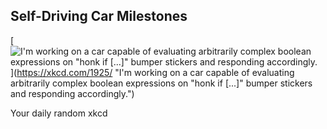 ## Self-Driving Car Milestones
[![I'm working on a car capable of evaluating arbitrarily complex boolean expressions on "honk if [...]" bumper stickers and responding accordingly.](https://imgs.xkcd.com/comics/self_driving_car_milestones.png)](https://xkcd.com/1925/ "I'm working on a car capable of evaluating arbitrarily complex boolean expressions on "honk if [...]" bumper stickers and responding accordingly.")

Your daily random xkcd
